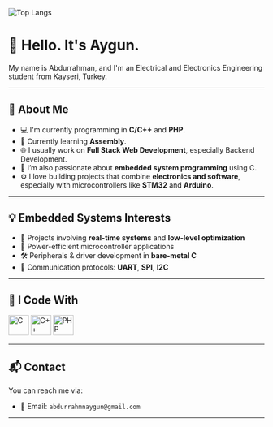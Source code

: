 ![Top Langs](https://github-readme-stats.vercel.app/api/top-langs/?username=aayggunn&layout=compact&theme=tokyonight)

# 👋 Hello. It's Aygun.

My name is Abdurrahman, and I'm an Electrical and Electronics Engineering student from Kayseri, Turkey.

---

## 📌 About Me

- 💻 I'm currently programming in **C/C++** and **PHP**.
- 🧠 Currently learning **Assembly**.
- 🌐 I usually work on **Full Stack Web Development**, especially Backend Development.  
- 🔌 I’m also passionate about **embedded system programming** using C.
- ⚙️ I love building projects that combine **electronics and software**, especially with microcontrollers like **STM32** and **Arduino**.

---

## 💡 Embedded Systems Interests

- 🚀 Projects involving **real-time systems** and **low-level optimization**
- 🔋 Power-efficient microcontroller applications
- 🛠️ Peripherals & driver development in **bare-metal C**
- 📡 Communication protocols: **UART**, **SPI**, **I2C**

---

## 🧰 I Code With

<p>
  <img src="https://cdn.jsdelivr.net/gh/devicons/devicon/icons/c/c-original.svg" alt="C" width="40" height="40"/>
  <img src="https://cdn.jsdelivr.net/gh/devicons/devicon/icons/cplusplus/cplusplus-original.svg" alt="C++" width="40" height="40"/>
  <img src="https://cdn.jsdelivr.net/gh/devicons/devicon/icons/php/php-original.svg" alt="PHP" width="40" height="40"/>
</p>

---

## 📬 Contact

You can reach me via:
- 💌 Email: `abdurrahmnaygun@gmail.com`

---
